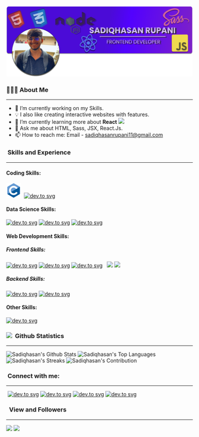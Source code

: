 <!-- <h3 align="center"> Hi There <img src="https://raw.githubusercontent.com/MartinHeinz/MartinHeinz/master/wave.gif" alt="wave" height="40">, I'm Sadiqhasan </h3>
<h3 align="center"> I'm a front-end developer from India right now. </h3> -->

[<img src="assets/Frontend_Sadiqhasan.png"/>](https://www.linkedin.com/in/sadiqhasan-rupani/)

### 🙋🏻‍♂️ About Me 
---
- 🔭 I’m currently working on my Skills.
- 💡 I also like creating interactive websites with features.
- 🌱 I’m currently learning more about <b>React&nbsp;<img src="https://upload.wikimedia.org/wikipedia/commons/a/a7/React-icon.svg" height="18" /></b>
- 💬 Ask me about HTML, Sass, JSX, React.Js.
- 📫 How to reach me: Email - sadiqhasanrupani11@gmail.com 

### <img src="https://cdn.iconscout.com/icon/free/png-64/skills-1956279-1650442.png" height="40" alt=""> Skills and Experience
---
#### Coding Skills:
[<img src="https://raw.githubusercontent.com/devicons/devicon/master/icons/c/c-original.svg" height="40" alt="">](https://www.cprogramming.com/)
[<img src="https://images.vexels.com/media/users/3/166253/isolated/lists/14bc03b7b1c2c4e2656fd4c0a981cbbc-cpp-programming-language-icon.png" height="40" alt="">](https://www.w3schools.com/cpp/)
[<img src="https://cdn.iconscout.com/icon/free/png-64/python-2-226051.png" alt="dev.to svg" height="40">](https://www.python.org)

#### Data Science Skills:
[<img src="https://cdn.iconscout.com/icon/free/png-64/python-2-226051.png" alt="dev.to svg" height="40">](https://www.python.org)
[<img src="https://upload.wikimedia.org/wikipedia/commons/thumb/3/31/NumPy_logo_2020.svg/768px-NumPy_logo_2020.svg.png?20200723114325" alt="dev.to svg" height="40">](https://numpy.org/)
[<img src="https://www.svgrepo.com/show/306534/pandas.svg" alt="dev.to svg" height="40">](https://pandas.pydata.org/pandas-docs/stable/index.html)

#### Web Development Skills:
##### Frontend Skills:
[<img src="https://www.svgrepo.com/show/303205/html-5-logo.svg" alt="dev.to svg" height="40">](https://www.w3.org/html/)
[<img src="https://www.svgrepo.com/show/303481/css-3-logo.svg" alt="dev.to svg" height="40">](https://www.w3schools.com/css/)
[<img src="https://www.svgrepo.com/show/349419/javascript.svg" alt="dev.to svg" height="35">](https://developer.mozilla.org/en-US/docs/Web/JavaScript) &nbsp;
[<img src="https://upload.wikimedia.org/wikipedia/commons/thumb/9/96/Sass_Logo_Color.svg/768px-Sass_Logo_Color.svg.png?20150315202757" height="35">](https://sass-lang.com/)
[<img src="https://upload.wikimedia.org/wikipedia/commons/thumb/a/a7/React-icon.svg/640px-React-icon.svg.png" height="35">](https://beta.reactjs.org/)
##### Backend Skills:
[<img src="https://www.svgrepo.com/show/303251/mysql-logo.svg" alt="dev.to svg" height="55">](https://www.mysql.com/)
[<img src="https://www.svgrepo.com/show/303301/postgresql-logo.svg" alt="dev.to svg" height="40">](https://www.postgresql.org)

#### Other Skills:
[<img src="https://www.svgrepo.com/show/373623/git.svg" alt="dev.to svg" height="40">](https://git-scm.com/)
### <img src="https://img.icons8.com/external-flaticons-lineal-color-flat-icons/344/external-graph-edutainment-flaticons-lineal-color-flat-icons-2.png" height="40">&nbsp; Github Statistics </h3>
---
<img src="https://github-readme-stats.vercel.app/api?username=sadiqhasanrupani&show_icons=true&count_private=true&theme=react&hide_border=true&bg_color=0D1117" alt="Sadiqhasan's Github Stats">
<img src="https://github-readme-stats.vercel.app/api/top-langs/?username=sadiqhasanrupani&langs_count=8&count_private=true&layout=compact&theme=react&hide_border=true&bg_color=0D1117"" alt="Sadiqhasan's Top Languages">
<img src="https://github-readme-streak-stats.herokuapp.com/?user=sadiqhasanrupani&theme=black-ice&hide_border=true&stroke=0000&background=0D1117" alt="Sadiqhasan's Streaks">
<img src="https://activity-graph.herokuapp.com/graph?username=sadiqhasanrupani&bg_color=0D1117&color=5BCDEC&line=5BCDEC&point=FFFFFF&hide_border=true" height="40%" alt="Sadiqhasan's Contribution">

### <img src="https://www.svgrepo.com/show/131601/link.svg" alt="" height="20"> Connect with me:
---
[<img src="https://www.svgrepo.com/show/183608/twitter.svg" height="40" alt="">](<a href="https://twitter.com/sh_rupani_1" target="_blank">)
[<img src="https://www.svgrepo.com/show/349334/dev-to.svg" alt="dev.to svg" height="40">](https://dev.to/sadiqhasanrupani72)
[<img src="https://www.svgrepo.com/show/157006/linkedin.svg" alt="dev.to svg" height="40">](https://www.linkedin.com/in/sadiqhasan-rupani-a50730175/)
[<img src="https://www.svgrepo.com/show/111203/facebook.svg" alt="dev.to svg" height="40">](https://www.facebook.com/sadiqhasan.rupani/)
[<img src="https://www.svgrepo.com/show/349517/stackoverflow.svg" alt="dev.to svg" height="40">](https://stackoverflow.com/users/15452041/sadiqhasan-rupani)
<br />

### <img src="https://cdn-icons-png.flaticon.com/512/747/747968.png" alt="" height="30">&nbsp; View and Followers
---
[<img src="https://img.shields.io/github/followers/sadiqhasanrupani?logo=github&style=for-the-badge&color=3382ed&labelColor=1c1917" />]("https://gitHub.com/sadiqhasanrupani/)
<img src="https://komarev.com/ghpvc/?username=sadiqhasanrupani&style=for-the-badge&color=3382ed">

